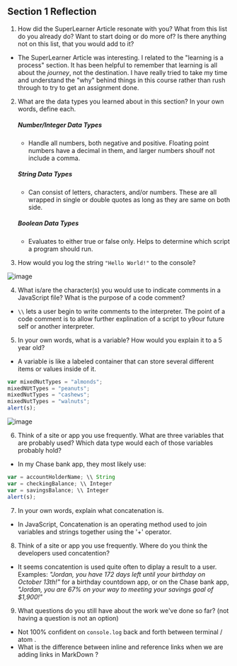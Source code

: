 ## Section 1 Reflection

1. How did the SuperLearner Article resonate with you? What from this list do you already do? Want to start doing or do more of? Is there anything not on this list, that you would add to it?
* The SuperLearner Article was interesting. I related to the "learning is a process" section. It has been helpful to remember that learning is all about the *journey*, not the destination. I have really tried to take my time and understand the "why" behind things in this course rather than rush through to try to get an assignment done. 

2. What are the data types you learned about in this section? In your own words, define each.

     ##### Number/Integer Data Types
     * Handle all numbers, both negative and positive. Floating point numbers have a decimal in them, and larger numbers shoulf not include a comma. 

     ##### String Data Types
     * Can consist of letters, characters, and/or numbers. These are all wrapped in single or double quotes as long as they are same on both side. 

     ##### Boolean Data Types
     * Evaluates to either true or false only. Helps to determine which script a program should run. 


3. How would you log the string `"Hello World!"` to the console?

![image](https://user-images.githubusercontent.com/95270427/145729589-802650c2-3481-499a-a521-fa3be37f2714.png)

4. What is/are the character(s) you would use to indicate comments in a JavaScript file? What is the purpose of a code comment?
* `\\` lets a user begin to write comments to the interpreter. The point of a code comment is to allow further explination of a script to y9our future self or another interpreter. 

5. In your own words, what is a variable? How would you explain it to a 5 year old?
* A variable is like a labeled container that can store several different items or values inside of it.
```javascript
var mixedNutTypes = "almonds";
mixedNUtTypes = "peanuts";
mixedNutTypes = "cashews";
mixedNutTypes = "walnuts"; 
alert(s);
```

![image](https://user-images.githubusercontent.com/95270427/145728782-e1340244-61a2-424d-b50f-c86f4305d18a.png) 
                   
6. Think of a site or app you use frequently. What are three variables that are probably used? Which data type would each of those variables probably hold?
* In my Chase bank app, they most likely use:
```javascript
var = accountHolderName; \\ String
var = checkingBalance; \\ Integer
var = savingsBalance; \\ Integer
alert(s);
```
               
7. In your own words, explain what concatenation is.
* In JavaScript, Concatenation is an operating method used to join variables and strings together using the '+' operator.  

8. Think of a site or app you use frequently. Where do you think the developers used concatention?
* It seems concatention is used quite often to diplay a result to a user. Examples: *"Jordan, you have 172 days left until your birthday on October 13th!"* for a birthday countdown app, or on the Chase bank app, *"Jordan, you are 67% on your way to meeting your savings goal of $1,900!"* 

9. What questions do you still have about the work we've done so far? (not having a question is not an option)
* Not 100% confident on `console.log` back and forth between terminal / atom . 
* What is the difference between inline and reference links when we are adding links in MarkDown ?

